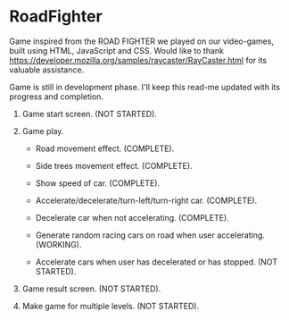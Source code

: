 RoadFighter
===========

Game inspired from the ROAD FIGHTER we played on our video-games, built using HTML, JavaScript and CSS. Would like to thank https://developer.mozilla.org/samples/raycaster/RayCaster.html for its valuable assistance.

Game is still in development phase. I'll keep this read-me updated with its progress and completion.

1) Game start screen. (NOT STARTED).

2) Game play.

	- Road movement effect. (COMPLETE).

	- Side trees movement effect. (COMPLETE).

	- Show speed of car. (COMPLETE).

	- Accelerate/decelerate/turn-left/turn-right car. (COMPLETE).

	- Decelerate car when not accelerating. (COMPLETE).

	- Generate random racing cars on road when user accelerating. (WORKING).

	- Accelerate cars when user has decelerated or has stopped. (NOT STARTED).

3) Game result screen. (NOT STARTED).

4) Make game for multiple levels. (NOT STARTED).


